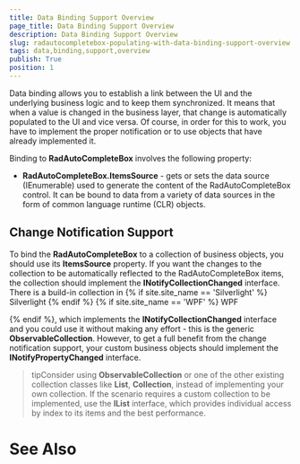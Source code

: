```yaml
---
title: Data Binding Support Overview
page_title: Data Binding Support Overview
description: Data Binding Support Overview
slug: radautocompletebox-populating-with-data-binding-support-overview
tags: data,binding,support,overview
publish: True
position: 1
---
```



Data binding allows you to establish a link between the UI and the underlying business logic and to keep them synchronized. It means that when a value is changed in the business layer, that change is automatically populated to the UI and vice versa. Of course, in order for this to work, you have to implement the proper notification or to use objects that have already implemented it.

Binding to __RadAutoCompleteBox__ involves the following property:

* __RadAutoCompleteBox.ItemsSource__ - gets or sets the data source (IEnumerable) used to generate the content of the RadAutoCompleteBox control. It can be bound to data from a variety of data sources in the form of common language runtime (CLR) objects.

## Change Notification Support

To bind the __RadAutoCompleteBox__ to a collection of business objects, you should use its __ItemsSource__ property. If you want the changes to the collection to be automatically reflected to the RadAutoCompleteBox items, the collection should implement the __INotifyCollectionChanged__ interface. There is a build-in collection in 
  {% if site.site_name == 'Silverlight' %}
Silverlight
 {% endif %}
  {% if site.site_name == 'WPF' %}
WPF

 {% endif %}, which implements the __INotifyCollectionChanged__ interface and you could use it without making any effort - this is the generic __ObservableCollection<T>__. However, to get a full benefit from the change notification support, your custom business objects should implement the __INotifyPropertyChanged__ interface.

>tipConsider using __ObservableCollection<T>__ or one of the other existing collection classes like __List<T>__, __Collection<T>__, instead of implementing your own collection. If the scenario requires a custom collection to be implemented, use the __IList__ interface, which provides individual access by index to its items and the best performance.

# See Also
